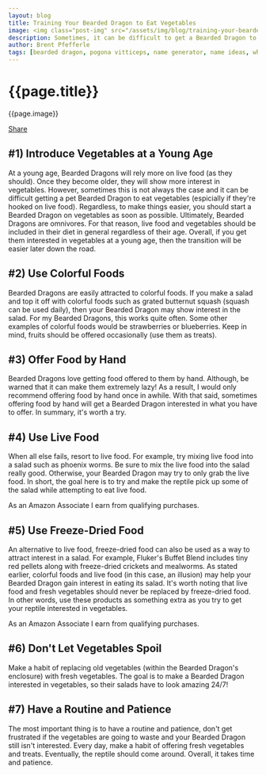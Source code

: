 ```yaml
---
layout: blog
title: Training Your Bearded Dragon to Eat Vegetables 
image: <img class="post-img" src="/assets/img/blog/training-your-bearded-dragon-to-eat-vegetables.jpg" alt="Picture of a Bearded Dragon.">
description: Sometimes, it can be difficult to get a Bearded Dragon to eat vegetables. Here are a few tips on how to get a Bearded Dragon interested in eating vegetables.
author: Brent Pfefferle
tags: [bearded dragon, pogona vitticeps, name generator, name ideas, what to name your bearded dragon, name ideas for a bearded dragon]
---
```


<!--Show More-->

# {{page.title}}
{{page.image}}

<div class="fb-share-button" data-href="http://www.beardeddragonowners.com/2020/05/15/training-your-bearded-dragon-to-eat-vegetables.html" data-layout="button_count" data-size="large"><a target="_blank" href="https://www.facebook.com/sharer/sharer.php?u=http%3A%2F%2Fwww.beardeddragonowners.com%2F2020%2F05%2F15%2Ftraining-your-bearded-dragon-to-eat-vegetables.html&amp;src=sdkpreparse" class="fb-xfbml-parse-ignore">Share</a></div>

## #1) Introduce Vegetables at a Young Age

At a young age, Bearded Dragons will rely more on live food (as they should). 
Once they become older, they will show more interest in vegetables. However, 
sometimes this is not always the case and it can be difficult getting a pet 
Bearded Dragon to eat vegetables (espicially if they're hooked on live food). 
Regardless, to make things easier, you should start a Bearded Dragon on vegetables 
as soon as possible. Ultimately, Bearded Dragons are omnivores. For that reason, 
live food and vegetables should be included in their diet in general regardless 
of their age. Overall, if you get them interested in vegetables at a young age, then 
the transition will be easier later down the road.

## #2) Use Colorful Foods 

Bearded Dragons are easily attracted to colorful foods. If you make a salad and top it off 
with colorful foods such as grated butternut squash (squash can be used daily), then your Bearded Dragon may show interest in the salad. For my Bearded Dragons, this works quite often. Some other examples of colorful foods would be strawberries or blueberries. Keep in mind, fruits should be offered occasionally (use them as treats).

## #3) Offer Food by Hand 

Bearded Dragons love getting food offered to them by hand. Although, be warned that 
it can make them extremely lazy! As a result, I would only recommend offering food 
by hand once in awhile. With that said, sometimes offering food by hand will 
get a Bearded Dragon interested in what you have to offer. In summary, it's worth 
a try.

## #4) Use Live Food

When all else fails, resort to live food. For example, try mixing live food into a salad 
such as phoenix worms. Be sure to mix the live food into the salad really good. Otherwise, 
your Bearded Dragon may try to only grab the live food. In short, the goal here is to try 
and make the reptile pick up some of the salad while attempting to eat live food.

<!-- Amazon native ad -->
<p>As an Amazon Associate I earn from qualifying purchases.</p>
<script type="text/javascript">
amzn_assoc_placement = "adunit0";
amzn_assoc_tracking_id = "beardeddragonownerswebsite-20";
amzn_assoc_ad_mode = "manual";
amzn_assoc_ad_type = "smart";
amzn_assoc_marketplace = "amazon";
amzn_assoc_region = "US";
amzn_assoc_linkid = "d22726afbe82757206628ac253042fa8";
amzn_assoc_asins = "B00DXLRHVS,B008D95M30,B008PL677G,B00T24MJQ8,B0160BEKAI";
amzn_assoc_search_bar = "true";
amzn_assoc_title = "Shop Live Food on Amazon";
</script>
<script src="//z-na.amazon-adsystem.com/widgets/onejs?MarketPlace=US"></script>

## #5) Use Freeze-Dried Food

An alternative to live food, freeze-dried food can also be used as a way to attract interest 
in a salad. For example, Fluker's Buffet Blend includes tiny red pellets along with 
freeze-dried crickets and mealworms. As stated earlier, colorful foods and live food 
(in this case, an illusion) may help your Bearded Dragon gain interest in eating its salad. It's worth noting that live food and fresh vegetables should never be replaced by freeze-dried 
food. In other words, use these products as something extra as you try to get your reptile 
interested in vegetables.

<!-- Amazon native ad -->
<p>As an Amazon Associate I earn from qualifying purchases.</p>
<script type="text/javascript">
amzn_assoc_placement = "adunit0";
amzn_assoc_search_bar = "true";
amzn_assoc_tracking_id = "beardeddragonownerswebsite-20";
amzn_assoc_ad_mode = "manual";
amzn_assoc_ad_type = "smart";
amzn_assoc_marketplace = "amazon";
amzn_assoc_region = "US";
amzn_assoc_title = "Shop Freeze";
amzn_assoc_asins = "B001B4TTAG,B001B4SGDW,B00KA5BHUW,B00NOLTBG6";
amzn_assoc_linkid = "262429efb2b03487137cf9d2ebbc6213";
</script>
<script src="//z-na.amazon-adsystem.com/widgets/onejs?MarketPlace=US"></script>

## #6) Don't Let Vegetables Spoil

Make a habit of replacing old vegetables (within the Bearded Dragon's enclosure) with 
fresh vegetables. The goal is to make a Bearded Dragon interested in vegetables, so their salads have to look amazing 24/7!

## #7) Have a Routine and Patience

The most important thing is to have a routine and patience, don't get frustrated if 
the vegetables are going to waste and your Bearded Dragon still isn't interested. Every 
day, make a habit of offering fresh vegetables and treats. Eventually, the reptile should come around. Overall, it takes time and patience. 

